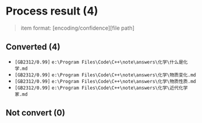# Process result (4)

> item format: [encoding/confidence][file path]

## Converted (4)

- `[GB2312/0.99]` `e:\Program Files\Code\C++\note\answers\化学\什么是化学.md`
- `[GB2312/0.99]` `e:\Program Files\Code\C++\note\answers\化学\物质变化.md`
- `[GB2312/0.99]` `e:\Program Files\Code\C++\note\answers\化学\物质性质.md`
- `[GB2312/0.99]` `e:\Program Files\Code\C++\note\answers\化学\近代化学家.md`

## Not convert (0)

